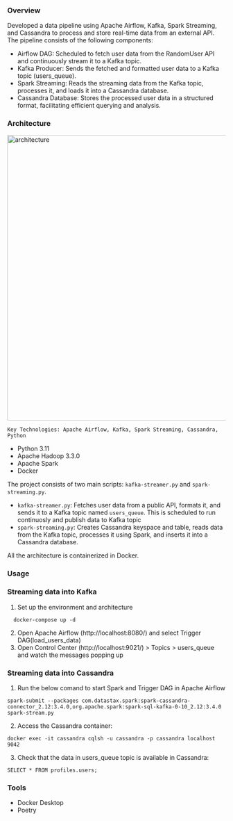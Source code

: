 ### Overview

Developed a data pipeline using Apache Airflow, Kafka, Spark Streaming, and Cassandra to process and store real-time data from an external API. The pipeline consists of the following components:

- Airflow DAG: Scheduled to fetch user data from the RandomUser API and continuously stream it to a Kafka topic.
- Kafka Producer: Sends the fetched and formatted user data to a Kafka topic (users_queue).
- Spark Streaming: Reads the streaming data from the Kafka topic, processes it, and loads it into a Cassandra database.
- Cassandra Database: Stores the processed user data in a structured format, facilitating efficient querying and analysis.


### Architecture
<img width="657" alt="architecture" src="https://github.com/nikhilgy/streaming-data-ingestion/assets/63981603/14040ceb-d0ef-47d1-84bb-a419ea66bbb8">




```
Key Technologies: Apache Airflow, Kafka, Spark Streaming, Cassandra, Python
```

- Python 3.11
- Apache Hadoop 3.3.0
- Apache Spark
- Docker



The project consists of two main scripts: `kafka-streamer.py` and `spark-streaming.py`.

- `kafka-streamer.py`: Fetches user data from a public API, formats it, and sends it to a Kafka topic named `users_queue`. This is scheduled to run continuosly and publish data to Kafka topic
- `spark-streaming.py`: Creates Cassandra keyspace and table, reads data from the Kafka topic, processes it using Spark, and inserts it into a Cassandra database.

All the architecture is containerized in Docker.

### Usage

### Streaming data into Kafka

1. Set up the environment and architecture
```
  docker-compose up -d 
  ```
2. Open Apache Airflow (http://localhost:8080/) and select Trigger DAG(load_users_data)
3. Open Control Center (http://localhost:9021/) > Topics > users_queue and watch the messages popping up

### Streaming data into Cassandra

1. Run the below comand to start Spark and Trigger DAG in Apache Airflow
```
spark-submit --packages com.datastax.spark:spark-cassandra-connector_2.12:3.4.0,org.apache.spark:spark-sql-kafka-0-10_2.12:3.4.0 spark-stream.py
```
2. Access the Cassandra container:
```
docker exec -it cassandra cqlsh -u cassandra -p cassandra localhost 9042
```
3. Check that the data in users_queue topic is available in Cassandra:
```
SELECT * FROM profiles.users;
```

### Tools

- Docker Desktop
- Poetry
